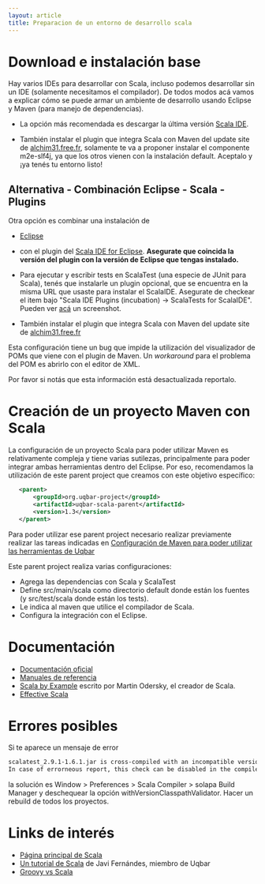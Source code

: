 ```yaml
---
layout: article
title: Preparacion de un entorno de desarrollo scala
---
```


# Download e instalación base

Hay varios IDEs para desarrollar con Scala, incluso podemos desarrollar sin un IDE (solamente necesitamos el compilador). De todos modos acá vamos a explicar cómo se puede armar un ambiente de desarrollo usando Eclipse y Maven (para manejo de dependencias).

- La opción más recomendada es descargar la última versión [Scala IDE](http://scala-ide.org/download/sdk.html).

-   También instalar el plugin que integra Scala con Maven del update site de [alchim31.free.fr](http://alchim31.free.fr/m2e-scala/update-site), solamente te va a proponer instalar el componente m2e-slf4j, ya que los otros vienen con la instalación default. Aceptalo y ¡ya tenés tu entorno listo! 

## Alternativa - Combinación Eclipse - Scala - Plugins

Otra opción es combinar una instalación de

- [Eclipse](http://www.eclipse.org/downloads/) 

- con el plugin del [Scala IDE for Eclipse](http://scala-ide.org/download/current.html). **Asegurate que coincida la versión del plugin con la versión de Eclipse que tengas instalado.**  

- Para ejecutar y escribir tests en ScalaTest (una especie de JUnit para Scala), tenés que instalarle un plugin opcional, que se encuentra en la misma URL que usaste para instalar el ScalaIDE. Asegurate de checkear el item bajo "Scala IDE Plugins (incubation) -&gt; ScalaTests for ScalaIDE". Pueden ver [acá](http://www.scalatest.org/user_guide/using_scalatest_with_eclipse) un screenshot.

-   También instalar el plugin que integra Scala con Maven del update site de [alchim31.free.fr](http://alchim31.free.fr/m2e-scala/update-site)

Esta configuración tiene un bug que impide la utilización del visualizador de POMs que viene con el plugin de Maven. Un *workaround* para el problema del POM es abrirlo con el editor de XML.

Por favor si notás que esta información está desactualizada reportalo.

# Creación de un proyecto Maven con Scala

La configuración de un proyecto Scala para poder utilizar Maven es relativamente compleja y tiene varias sutilezas, principalmente para poder integrar ambas herramientas dentro del Eclipse. Por eso, recomendamos la utilización de este parent project que creamos con este objetivo específico:

```xml
   <parent>
       <groupId>org.uqbar-project</groupId>
       <artifactId>uqbar-scala-parent</artifactId>
       <version>1.3</version>
   </parent>
```

Para poder utilizar ese parent project necesario realizar previamente realizar las tareas indicadas en [Configuración de Maven para poder utilizar las herramientas de Uqbar](configuracion-de-maven-para-poder-utilizar-las-herramientas-de-uqbar.html)

Este parent project realiza varias configuraciones:

-   Agrega las dependencias con Scala y ScalaTest
-   Define src/main/scala como directorio default donde están los fuentes (y src/test/scala donde están los tests).
-   Le indica al maven que utilice el compilador de Scala.
-   Configura la integración con el Eclipse.

# Documentación

-   [Documentación oficial](http://www.scala-lang.org/node/197)
-   [Manuales de referencia](http://www.scala-lang.org/node/198)
-   [Scala by Example](http://www.scala-lang.org/docu/files/ScalaByExample.pdf#) escrito por Martin Odersky, el creador de Scala.
-   [Effective Scala](http://twitter.github.io/effectivescala/)

# Errores posibles

Si te aparece un mensaje de error

```bash
scalatest_2.9.1-1.6.1.jar is cross-compiled with an incompatible version of Scala (2.9.1). 
In case of errorneous report, this check can be disabled in the compiler preference page.
```

la solución es Window &gt; Preferences &gt; Scala Compiler &gt; solapa Build Manager y deschequear la opción withVersionClasspathValidator. Hacer un rebuild de todos los proyectos.

# Links de interés

-   [Página principal de Scala](http://www.scala-lang.org/)
-   [Un tutorial de Scala](http://paco.uqbar-project.org/te/scala/introduccin-a-scala) de Javi Fernándes, miembro de Uqbar
-   [Groovy vs Scala](groovy-vs-scala.html)

